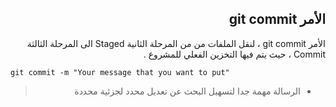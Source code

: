 <div dir=rtl>

## الأمر git commit  

الأمر git commit  ، لنقل الملفات من من المرحلة الثانية Staged 
الى المرحلة الثالثة Commit ، حيث يتم فيها التخزين الفعلي للمشروع .

<div dir=ltr>

``` 
git commit -m "Your message that you want to put"

```
</div> 


> * الرسالة مهمة جدا لتسهيل البحث عن تعديل محدد لجزئية محددة 

</div>
